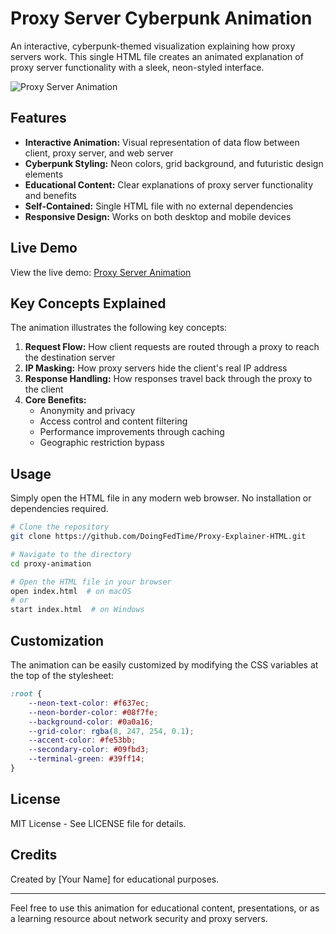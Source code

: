 # Proxy Server Cyberpunk Animation

An interactive, cyberpunk-themed visualization explaining how proxy servers work. This single HTML file creates an animated explanation of proxy server functionality with a sleek, neon-styled interface.

![Proxy Server Animation](https://github.com/DoingFedTime/Proxy-Explainer-HTML/raw/main/proxyserverexplained.gif)

## Features

- **Interactive Animation:** Visual representation of data flow between client, proxy server, and web server
- **Cyberpunk Styling:** Neon colors, grid background, and futuristic design elements
- **Educational Content:** Clear explanations of proxy server functionality and benefits
- **Self-Contained:** Single HTML file with no external dependencies
- **Responsive Design:** Works on both desktop and mobile devices

## Live Demo

View the live demo: [Proxy Server Animation](https://doingfedtime.com/proxy-server-explained/)

## Key Concepts Explained

The animation illustrates the following key concepts:

1. **Request Flow:** How client requests are routed through a proxy to reach the destination server
2. **IP Masking:** How proxy servers hide the client's real IP address
3. **Response Handling:** How responses travel back through the proxy to the client
4. **Core Benefits:**
   - Anonymity and privacy
   - Access control and content filtering
   - Performance improvements through caching
   - Geographic restriction bypass

## Usage

Simply open the HTML file in any modern web browser. No installation or dependencies required.

```bash
# Clone the repository
git clone https://github.com/DoingFedTime/Proxy-Explainer-HTML.git

# Navigate to the directory
cd proxy-animation

# Open the HTML file in your browser
open index.html  # on macOS
# or
start index.html  # on Windows
```

## Customization

The animation can be easily customized by modifying the CSS variables at the top of the stylesheet:

```css
:root {
    --neon-text-color: #f637ec;
    --neon-border-color: #08f7fe;
    --background-color: #0a0a16;
    --grid-color: rgba(8, 247, 254, 0.1);
    --accent-color: #fe53bb;
    --secondary-color: #09fbd3;
    --terminal-green: #39ff14;
}
```

## License

MIT License - See LICENSE file for details.

## Credits

Created by [Your Name] for educational purposes.

---

Feel free to use this animation for educational content, presentations, or as a learning resource about network security and proxy servers.
